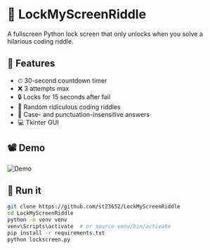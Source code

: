 # 🔐 LockMyScreenRiddle

A fullscreen Python lock screen that only unlocks when you solve a hilarious coding riddle.

## 🎯 Features

- ⏱ 30-second countdown timer
- ❌ 3 attempts max
- 🔒 Locks for 15 seconds after fail
- 🤡 Random ridiculous coding riddles
- 🧠 Case- and punctuation-insensitive answers
- 💻 Tkinter GUI

## 📽 Demo

![Demo](demo.gif)

## 🚀 Run it

```bash
git clone https://github.com/st23652/LockMyScreenRiddle
cd LockMyScreenRiddle
python -m venv venv
venv\Scripts\activate  # or source venv/bin/activate
pip install -r requirements.txt
python lockscreen.py
